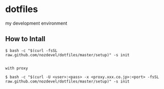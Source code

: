 # dotfiles
my development environment

## How to Intall

```
$ bash -c "$(curl -fsSL raw.github.com/nozdevel/dotfiles/master/setup)" -s init


with proxy

$ bash -c "$(curl -U <user>:<pass> -x <proxy.xxx.co.jp>:<port> -fsSL raw.github.com/nozdevel/dotfiles/master/setup)" -s init
```
